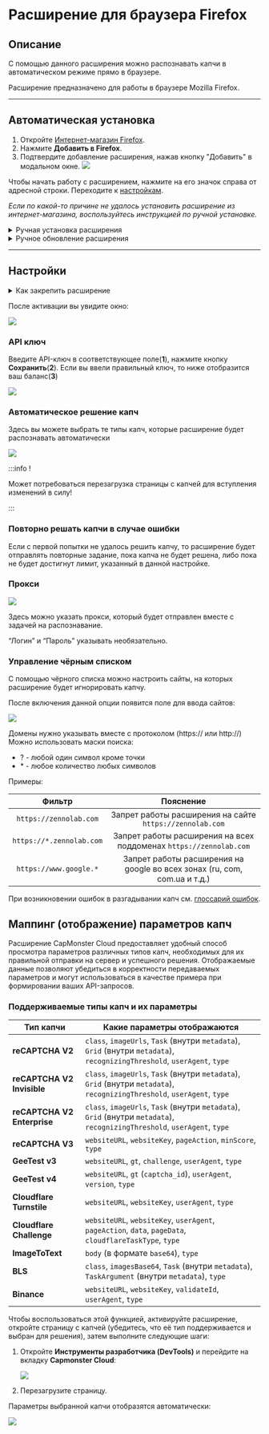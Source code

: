 ﻿---
sidebar_position: 1
sidebar_label: Расширение для браузера Firefox
---

# Расширение для браузера Firefox

## Описание
С помощью данного расширения можно распознавать капчи в автоматическом режиме прямо в браузере.

Расширение предназначено для работы в браузере Mozilla Firefox.

-----
## Автоматическая установка
1. Откройте [Интернет-магазин Firefox](https://addons.mozilla.org/ru/firefox/addon/capmonster-cloud/).
2. Нажмите **Добавить в Firefox**.
3. Подтвердите добавление расширения, нажав кнопку "Добавить" в модальном окне.
   ![](./images/extension-main-firefox/modal.png)

Чтобы начать работу с расширением, нажмите на его значок справа от адресной строки. Переходите к [настройкам](#настройки).

*Если по какой-то причине не удалось установить расширение из интернет-магазина, воспользуйтесь инструкцией по ручной установке.*

<details>
    <summary>Ручная установка расширения</summary>

1. Скачайте [архив с расширением](https://zenno.link/firefox-actual-build).

2. Откройте браузер Firefox и перейдите к работе с расширениями:
   ![](./images/extension-main-firefox/extension-menu.png)
   
3. Нажмите кнопку шестеренки, в открывшемся выпадающем списке выберите пункт **Установить дополнение из файла…**
   ![](./images/extension-main-firefox/extension-installation.png)
   
4. Выберите скачанный архив с расширением.

5. После загрузки расширения перейдите в **Управление расширениями** и нажмите на установленное расширение. 
   ![](./images/extension-main-firefox/extension1.png)
   
6. Перейдите во вкладку **Разрешения** и убедитесь, что все разрешения выданы.
   ![](./images/extension-main-firefox/extension2.png)
</details>

<details>
    <summary>Ручное обновление расширения</summary>

Если вы устанавливаете расширение поверх предыдущей версии, после обновления исходных файлов необходимо также нажать кнопку **Обновить** на странице **Управление расширениями**. (Инструкции по открытию этой страницы приведены выше в разделе **Ручная установка**.)
</details>

-----
## Настройки
<details>
    <summary>Как закрепить расширение</summary>

По умолчанию вновь установленное расширение автоматически закрепляется на панели браузера. 
   ![](./images/extension-main-firefox/extension-panel.png)
</details>

После активации вы увидите окно:

![](./images/extension-main-firefox/ext.screen.ruf.png) 
### <a name="id-расширениедлябраузера-apiключ"></a>API ключ
Введите API-ключ в соответствующее поле(**1**), нажмите кнопку **Сохранить**(**2**). Если вы ввели правильный ключ, то ниже отобразится ваш баланс(**3**)

![](./images/extension-main-firefox/Aspose.Words.d14847ca-5ce8-4c9f-8081-1ec99b44a6b3.011.png) 
### <a name="id-расширениедлябраузера-автоматическоерешениекапч"></a>Автоматическое решение капч
Здесь вы можете выбрать те типы капч, которые расширение будет распознавать автоматически

![](./images/extension-main-firefox/extension.examplef.png) 

:::info !

Может потребоваться перезагрузка страницы с капчей для вступления изменений в силу!

:::
### <a name="id-расширениедлябраузера-повторнорешатькапчивслучаеошибки"></a>Повторно решать капчи в случае ошибки
Если с первой попытки не удалось решить капчу, то расширение будет отправлять повторные задание, пока капча не будет решена, либо пока не будет достигнут лимит, указанный в данной настройке.
### <a name="id-расширениедлябраузера-прокси"></a>Прокси
![](./images/extension-main-firefox/Aspose.Words.d14847ca-5ce8-4c9f-8081-1ec99b44a6b3.013.png) 

Здесь можно указать прокси, который будет отправлен вместе с задачей на распознавание.

“Логин” и “Пароль” указывать необязательно.
### <a name="id-расширениедлябраузера-управлениечёрнымсписком"></a>Управление чёрным списком
С помощью чёрного списка можно настроить сайты, на которых расширение будет игнорировать капчу.

После включения данной опции появится поле для ввода сайтов:

![](./images/extension-main-firefox/Aspose.Words.d14847ca-5ce8-4c9f-8081-1ec99b44a6b3.014.png) 

Домены нужно указывать вместе с протоколом (https:// или http://)
Можно использовать маски поиска:

- ? - любой один символ кроме точки
- \* - любое количество любых символов

Примеры:

|**Фильтр**|**Пояснение**|
| :-: | :-: |
|`https://zennolab.com`|Запрет работы расширения на сайте `https://zennolab.com`|
|`https://*.zennolab.com`|Запрет работы расширения на всех поддоменах `https://zennolab.com`|
|`https://www.google.*`|Запрет работы расширения на google во всех зонах (ru, com, com.ua и т.д.)|

При возникновении ошибок в разгадывании капч см. [глоссарий ошибок](/api/api-errors.md).

## Маппинг (отображение) параметров капч

Расширение CapMonster Cloud предоставляет удобный способ просмотра параметров различных типов капч, необходимых для их правильной отправки на сервер и успешного решения. Отображаемые данные позволяют убедиться в корректности передаваемых параметров и могут использоваться в качестве примера при формировании ваших API-запросов.

### Поддерживаемые типы капч и их параметры


| Тип капчи                   | Какие параметры отображаются                                                                                              |
| --------------------------- | ------------------------------------------------------------------------------------------------------------------------- |
| **reCAPTCHA V2**            | `class`, `imageUrls`, `Task` (внутри `metadata`), `Grid` (внутри `metadata`), `recognizingThreshold`, `userAgent`, `type` |
| **reCAPTCHA V2 Invisible**  | `class`, `imageUrls`, `Task` (внутри `metadata`), `Grid` (внутри `metadata`), `recognizingThreshold`, `userAgent`, `type` |
| **reCAPTCHA V2 Enterprise** | `class`, `imageUrls`, `Task` (внутри `metadata`), `Grid` (внутри `metadata`), `recognizingThreshold`, `userAgent`, `type` |
| **reCAPTCHA V3**            | `websiteURL`, `websiteKey`, `pageAction`, `minScore`, `type`                                                              |
| **GeeTest v3**              | `websiteURL`, `gt`, `challenge`, `userAgent`, `type`                                                                      |
| **GeeTest v4**              | `websiteURL`, `gt` (`captcha_id`), `userAgent`, `version`, `type`                                                         |
| **Cloudflare Turnstile**    | `websiteURL`, `websiteKey`, `userAgent`, `type`                                                                           |
| **Cloudflare Challenge**    | `websiteURL`, `websiteKey`, `userAgent`, `pageAction`, `data`, `pageData`, `cloudflareTaskType`, `type`                   |
| **ImageToText**             | `body` (в формате `base64`), `type`                                                                                       |
| **BLS**                     | `class`, `imagesBase64`, `Task` (внутри `metadata`), `TaskArgument` (внутри `metadata`), `type`                           |
| **Binance**                 | `websiteURL`, `websiteKey`, `validateId`, `userAgent`, `type`                                                             |

Чтобы воспользоваться этой функцией, активируйте расширение, откройте страницу с капчей (убедитесь, что её тип поддерживается и выбран для решения), затем выполните следующие шаги:

1. Откройте **Инструменты разработчика (DevTools)** и перейдите на вкладку **Capmonster Cloud**:
   
   ![](.\images\extension-main-firefox\params_extenstion2.png)

2. Перезагрузите страницу.

Параметры выбранной капчи отобразятся автоматически:

![](.\images\extension-main-firefox\params_extenstion3.png)